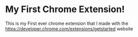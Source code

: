 # My First Chrome Extension!

This is my First ever chrome extension that I made with the <https://developer.chrome.com/extensions/getstarted> website